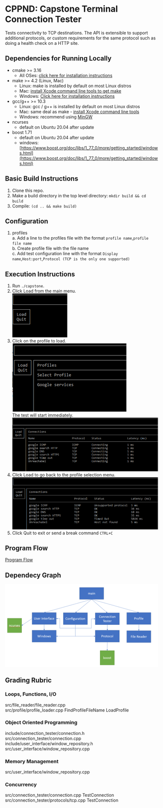 # CPPND: Capstone Terminal Connection Tester

Tests connectivity to TCP destinations.  The API is extensible to support additional protocols, or custom requirements for the same protocol such as doing a health check on a HTTP site.

## Dependencies for Running Locally
* cmake >= 3.16
  * All OSes: [click here for installation instructions](https://cmake.org/install/)
* make >= 4.2 (Linux, Mac)
  * Linux: make is installed by default on most Linux distros
  * Mac: [install Xcode command line tools to get make](https://developer.apple.com/xcode/features/)
  * Windows: [Click here for installation instructions](http://gnuwin32.sourceforge.net/packages/make.htm)
* gcc/g++ >= 10.3
  * Linux: gcc / g++ is installed by default on most Linux distros
  * Mac: same deal as make - [install Xcode command line tools](https://developer.apple.com/xcode/features/)
  * Windows: recommend using [MinGW](http://www.mingw.org/)
* ncurses
  * default on Ubuntu 20.04 after update
* boost 1.71
  * default on Ubuntu 20.04 after update
  * windows: [https://www.boost.org/doc/libs/1_77_0/more/getting_started/windows.html](https://www.boost.org/doc/libs/1_77_0/more/getting_started/windows.html)

## Basic Build Instructions

1. Clone this repo.
2. Make a build directory in the top level directory: `mkdir build && cd build`
3. Compile: `(cd .. && make build)`

## Configuration

1. profiles  
  a. Add a line to the profiles file with the format `profile name`,`profile file name`  
  b. Create profile file with the file name  
  c. Add test configuration line with the format `Display name`,`Host:port`,`Protocol (TCP is the only one supported)`

## Execution Instructions

1. Run `./capstone`.  
2. Click Load from the main menu.  
![main menu](/readme/main_menu.png?raw=true "Main Menu")  
3. Click on the profile to load.  
![Profile selection](/readme/profile_selection.png?raw=true "Profile Selection")  
The test will start immediately.  
![Test Start](/readme/test_start.png?raw=true "Test Start")  
4. Click Load to go back to the profile selection menu.  
![Test Complete](/readme/test_complete.png?raw=true "Test Complete")  
5. Click Quit to exit or send a break command `CTRL+C`  

## Program Flow  
[Program Flow](/readme/program_flow.png?raw=true "Program Flow")  

## Dependecy Graph
![Dependency Graph](/readme/dependency_graph.png?raw=true "Dependency Graph")  

## Grading Rubric

### Loops, Functions, I/O
src/file_reader/file_reader.cpp  
src/profile/profile_loader.cpp FindProfileFileName LoadProfile  

### Object Oriented Programming
include/connection_tester/connection.h  
src/connection_tester/connection.cpp  
include/user_interface/window_repository.h
src/user_interface/window_repository.cpp

### Memory Management
src/user_interface/window_repository.cpp  

### Concurrency
src/connection_tester/connection.cpp  TestConnection  
src/connection_tester/protocols/tcp.cpp TestConnection
